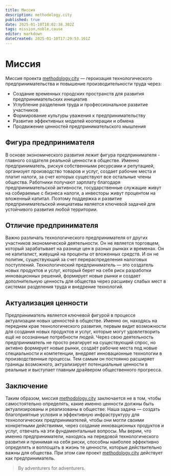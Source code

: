 ```yaml
---
title: Миссия
description: methodology.city
published: true
date: 2025-01-10T18:02:38.302Z
tags: mission,noble,cause
editor: markdown
dateCreated: 2025-01-10T17:29:53.161Z
---
```


# Миссия

Миссия проекта [methodology.city](https://methodology.city) — героизация технологического предпринимательства и повышение производительности труда через:

- Создание временных городских пространств для развития предпринимательских инициатив
- Углубление разделения труда и профессиональное развитие участников
- Формирование культуры уважения к предпринимательству
- Развитие эффективных моделей кооперации и обмена
- Продвижение ценностей предпринимательского мышления

## Фигура предпринимателя

В основе экономического развития лежит фигура предпринимателя - главного создателя реальной ценности в обществе. Именно предприниматель, рискуя собственными ресурсами и репутацией, организует производство товаров и услуг, создает рабочие места и платит налоги, за счет которых существуют все остальные члены общества. Работники получают зарплату благодаря предпринимательской активности, государственные служащие живут на собираемые с бизнеса налоги, а инвесторы живут процентом на вложенный капитал. Поэтому поддержка и развитие предпринимательской инициативы является ключевой задачей для устойчивого развития любой территории.

## Отличие предпринимателя

Важно различать технологического предпринимателя от других участников экономической деятельности. Он не является торговцем, который зарабатывает на разнице цен в разных рынках и временах. Он не капиталист, живущий на проценты от вложенных средств. И он не политик, существующий за счет перераспределения налоговых поступлений. Технологический предприниматель — это создатель новых продуктов и услуг, который берет на себя риск разработки инновационных решений, формирует новые рынки и создает дополнительную ценность для общества через расшивку слабых мест в системах разделения труда и внедрение технологий.

## Актуализация ценности

Предприниматель является ключевой фигурой в процессе актуализации новых ценностей в обществе. Именно он, находясь на переднем крае технологического развития, первым видит возможности для создания новых продуктов и услуг, которые могут удовлетворить ещё не осознанные потребности людей. Через свою деятельность предприниматель не просто реагирует на существующий спрос, но активно формирует новые рынки, создаёт рабочие места под новые специальности и компетенции, внедряет инновационные технологии в производственные процессы. Тем самым он постоянно расширяет границы возможного, актуализирует потенциальные ценности в реальные и выступает главным драйвером общественного прогресса.

## Заключение

Таким образом, миссия [methodology.city](https://methodology.city) заключается не в том, чтобы самостоятельно определять, какие именно ценности должны быть актуализированы и реализованы в обществе. Наша задача — создать благоприятные условия и эффективную инфраструктуру для технологических предпринимателей, чтобы они могли своими конкретными действиями, через создание инновационных продуктов и услуг, отвечать на эти фундаментальные вопросы. Мы верим, что именно предприниматели, находясь на передовой технологического развития и принимая на себя риски, способны наиболее эффективно определять и воплощать в жизнь те ценности, которые действительно важны для общества. При этом сам проект [methodology.city](https://methodology.city) действует как предприниматель. 

> By adventurers for adventurers.
